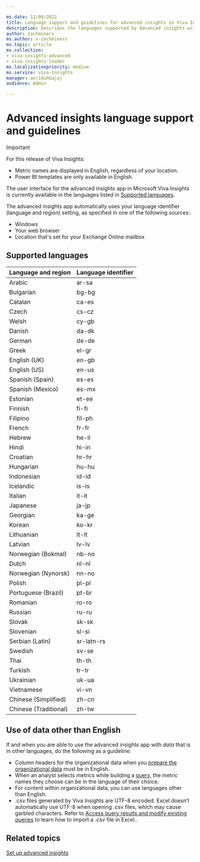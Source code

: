```yaml
---

ms.date: 12/09/2022
title: Language support and guidelines for advanced insights in Viva Insights
description: Describes the languages supported by Advanced insights within Microsoft Viva Insights
author: zachminers
ms.author: v-zachminers
ms.topic: article
ms.collection: 
- viva-insights-advanced
- viva-insights-leader
ms.localizationpriority: medium 
ms.service: viva-insights
manager: anriduhbajaj
audience: Admin

---
```



# Advanced insights language support and guidelines

>[!Important]
> For this release of Viva Insights:
>* Metric names are displayed in English, regardless of your location. 
>* Power BI templates are only available in English.


The user interface for the advanced insights app in Microsoft Viva Insights is currently available in the languages listed in [Supported languages](#supported-languages).

The advanced insights app automatically uses your language identifier (language and region) setting, as specified in one of the following sources:

* Windows
* Your web browser
* Location that's set for your Exchange Online mailbox

## Supported languages

Language and region | Language identifier
|---|---|
Arabic	| ar-sa
Bulgarian	| bg-bg
Catalan |	ca-es
Czech	| cs-cz
Welsh	| cy-gb
Danish	| da-dk
German	| de-de
Greek	| el-gr
English (UK)	| en-gb
English (US)	| en-us
Spanish (Spain)|	es-es
Spanish (Mexico)	|es-mx
Estonian	| et-ee
Finnish	| fi-fi
Filipino	| fil-ph
French	| fr-fr
Hebrew	| he-il
Hindi	| hi-in
Croatian	| hr-hr
Hungarian	| hu-hu
Indonesian	| id-id
Icelandic	| is-is
Italian|	it-it
Japanese	| ja-jp
Georgian	| ka-ge
Korean	| ko-kr
Lithuanian |	lt-lt
Latvian	| lv-lv
Norwegian (Bokmal)|	nb-no
Dutch	| nl-nl
Norwegian (Nynorsk) |	nn-no
Polish	| pl-pl
Portuguese (Brazil)	| pt-br
Romanian |	ro-ro
Russian	| ru-ru
Slovak	| sk-sk
Slovenian	| sl-si
Serbian (Latin)	| sr-latn-rs
Swedish |	sv-se
Thai	| th-th
Turkish	| tr-tr
Ukrainian	| uk-ua
Vietnamese	| vi-vn
Chinese (Simplified) |	zh-cn
Chinese (Traditional)|	zh-tw

## Use of data other than English

If and when you are able to use the advanced insights app with _data_ that is in other languages, do the following as a guideline:

* Column headers for the organizational data when you [prepare the organizational data](../admin/prepare-org-data.md) must be in English.
* When an analyst selects metrics while building a [query](../analyst/person-query-overview.md), the metric names they choose can be in the language of their choice.
* For content within organizational data, you can use languages other than English.
* .csv files generated by Viva Insights are UTF-8 encoded. Excel doesn’t automatically use UTF-8 when opening .csv files, which may cause garbled characters. Refer to [Access query results and modify existing queries](../analyst/query-results.md) to learn how to import a .csv file in Excel..

## Related topics

[Set up advanced insights](../setup-maint/setup-overview.md)
